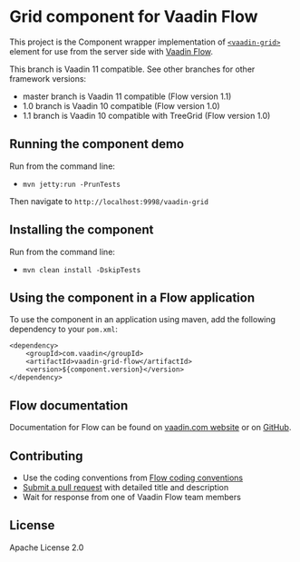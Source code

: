 # Grid component for Vaadin Flow

This project is the Component wrapper implementation of [`<vaadin-grid>`](https://github.com/vaadin/vaadin-grid) element
for use from the server side with [Vaadin Flow](https://github.com/vaadin/flow).

This branch is Vaadin 11 compatible. See other branches for other framework versions:
* master branch is Vaadin 11 compatible (Flow version 1.1)
* 1.0 branch is Vaadin 10 compatible (Flow version 1.0)
* 1.1 branch is Vaadin 10 compatible with TreeGrid (Flow version 1.0)

## Running the component demo
Run from the command line:
- `mvn jetty:run -PrunTests`

Then navigate to `http://localhost:9998/vaadin-grid`

## Installing the component
Run from the command line:
- `mvn clean install -DskipTests`

## Using the component in a Flow application
To use the component in an application using maven,
add the following dependency to your `pom.xml`:
```
<dependency>
    <groupId>com.vaadin</groupId>
    <artifactId>vaadin-grid-flow</artifactId>
    <version>${component.version}</version>
</dependency>
```

## Flow documentation
Documentation for Flow can be found on [vaadin.com website](https://vaadin.com/docs/v10/flow/Overview.html) or on [GitHub](https://github.com/vaadin/flow-and-components-documentation).

## Contributing
- Use the coding conventions from [Flow coding conventions](https://github.com/vaadin/flow/tree/master/eclipse)
- [Submit a pull request](https://www.digitalocean.com/community/tutorials/how-to-create-a-pull-request-on-github) with detailed title and description
- Wait for response from one of Vaadin Flow team members

## License
Apache License 2.0
